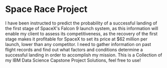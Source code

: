 # Space Race Project
I have been instructed to predict the probability of a successful landing of the first stage of SpaceX's Falcon 9 launch system, as this information will enable my client to assess its competitiveness, as the recovery of the first stage makes it profitable for SpaceX to set its price at $62 million per launch, lower than any competitor. I need to gather information on past flight records and find out what factors and conditions determine a successful landing in order to accomplish my mission.
This is a Collection of my IBM Data Science Capstone Project Solutions, feel free to use!
